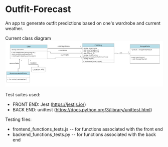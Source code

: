 # Outfit-Forecast

An app to generate outfit predictions based on one's wardrobe and current weather.

Current class diagram
![Class Diagram](class-diagrams/updatedClassDiagram3.png)

Test suites used:

- FRONT END: Jest (https://jestjs.io/)
- BACK END: unittest (https://docs.python.org/3/library/unittest.html)

Testing files:

- frontend_functions_tests.js -- for functions associated with the front end
- backend_functions_tests.py -- for functions associated with the back end
